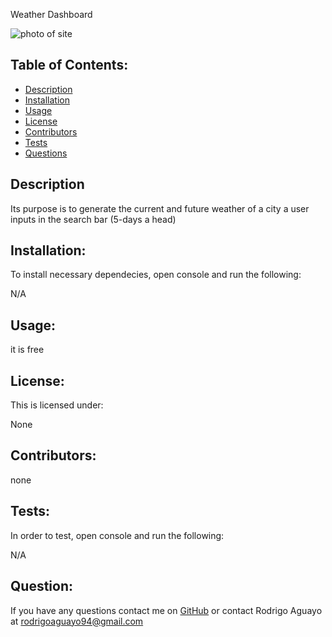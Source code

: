 Weather Dashboard


<img src = "images/website.png" alt="photo of site">

## Table of Contents:

- [Description](#description)
- [Installation](#installation)
- [Usage](#usage)
- [License](#license)
- [Contributors](#contribute)
- [Tests](#tests)
- [Questions](#questions)

## Description

Its purpose is to generate the current and future weather of a city a user inputs in the search bar (5-days a head)

## Installation:

To install necessary dependecies, open console and run the following:

N/A

## Usage:

it is free

## License:

This is licensed under:

None

## Contributors:

none

## Tests:

In order to test, open console and run the following:

N/A

## Question:

If you have any questions contact me on [GitHub](raguayo101) or contact
Rodrigo Aguayo at rodrigoaguayo94@gmail.com

